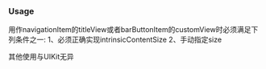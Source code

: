 ### Usage

用作navigationItem的titleView或者barButtonItem的customView时必须满足下列条件之一:
1、必须正确实现intrinsicContentSize
2、手动指定size

其他使用与UIKit无异
